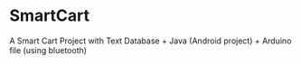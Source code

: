 # SmartCart
A Smart Cart Project with Text Database + Java (Android project) + Arduino file (using bluetooth)
